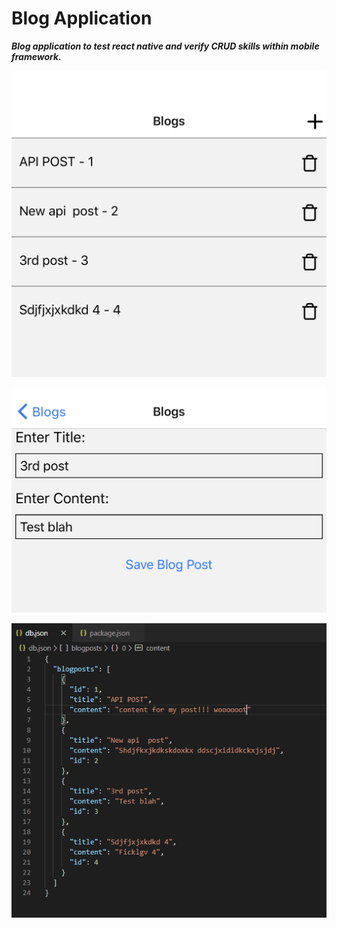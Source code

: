 # Blog Application

**_Blog application to test react native and verify CRUD skills within mobile framework._**

![alt](/media/BlogIndex.png)

![alt](/media/BlogEdit.png)

![alt](/media/JSONServer.PNG)
